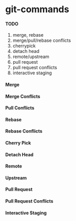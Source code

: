 # git-commands

#### TODO
1. merge, rebase
2. merge/pull/rebase conflicts
3. cherrypick
4. detach head
5. remote/upstream
6. pull request
7. pull request conflicts
8. interactive staging

#### Merge

#### Merge Conflicts

#### Pull Conflicts

#### Rebase

#### Rebase Conflicts

#### Cherry Pick

#### Detach Head

#### Remote

#### Upstream

#### Pull Request 

#### Pull Request Conflicts

#### Interactive Staging

